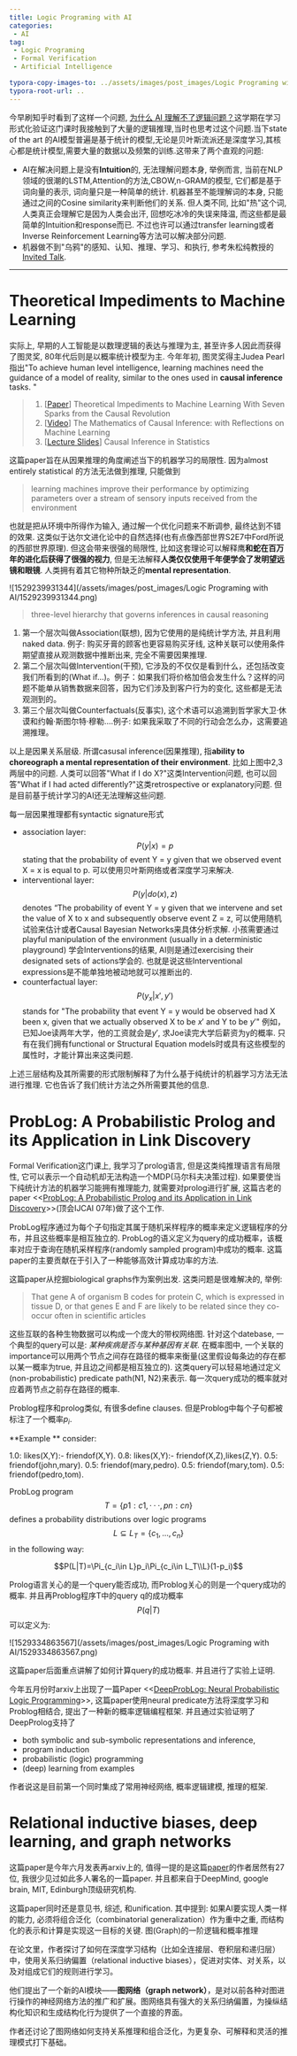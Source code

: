 ```yaml
---
title: Logic Programing with AI
categories:
 - AI
tag:
 - Logic Programing
 - Formal Verification
 - Artificial Intelligence

typora-copy-images-to: ../assets/images/post_images/Logic Programing with AI
typora-root-url: ..
---
```


今早刷知乎时看到了这样一个问题, [为什么 AI 理解不了逻辑问题？](https://www.zhihu.com/question/269017357/answer/347226738)这学期在学习形式化验证这门课时我接触到了大量的逻辑推理,当时也思考过这个问题.当下state of the art 的AI模型普遍是基于统计的模型,无论是贝叶斯流派还是深度学习,其核心都是统计模型,需要大量的数据以及频繁的训练.这带来了两个直观的问题:

* AI在解决问题上是没有**Intuition**的, 无法理解问题本身, 举例而言, 当前在NLP领域的很潮的LSTM,Attention的方法,CBOW,n-GRAM的模型, 它们都是基于词向量的表示, 词向量只是一种简单的统计. 机器甚至不能理解词的本身, 只能通过之间的Cosine similarity来判断他们的关系. 但人类不同, 比如"热"这个词, 人类真正会理解它是因为人类会出汗,  回想吃冰冷的失误来降温, 而这些都是最简单的Intuition和response而已. 不过也许可以通过transfer learning或者Inverse Reinforcement Learning等方法可以解决部分问题.
* 机器做不到"乌鸦"的感知、认知、推理、学习、和执行, 参考朱松纯教授的[Invited Talk](https://mp.weixin.qq.com/s/-wSYLu-XvOrsST8_KEUa-Q). 

-----

# Theoretical Impediments to Machine Learning

实际上, 早期的人工智能是以数理逻辑的表达与推理为主, 甚至许多人因此而获得了图灵奖, 80年代后则是以概率统计模型为主. 今年年初, 图灵奖得主Judea Pearl指出"To achieve human level intelligence, learning machines need the guidance of a model of reality, similar to the ones used in **causal inference** tasks. "

> 1. [[Paper](http://ftp.cs.ucla.edu/pub/stat_ser/r475.pdf)] Theoretical Impediments to Machine Learning With Seven Sparks from the Causal Revolution
> 2. [[Video](https://www.microsoft.com/en-us/research/video/plenary-2-the-mathematics-of-causal-inference-with-reflections-on-machine-learning/?from=http%3A%2F%2Fresearch.microsoft.com%2Fapps%2Fvideo%2Fdefault.aspx%3Fid%3D191888)] The Mathematics of Causal Inference: with Reflections on Machine Learning
> 3. [[Lecture Slides](http://bayes.cs.ucla.edu/jsm-august2016-bw.pdf)] Causal Inference in Statistics

这篇paper旨在从因果推理的角度阐述当下的机器学习的局限性. 因为almost entirely statistical 的方法无法做到推理, 只能做到

> learning machines improve their performance by optimizing parameters over a stream of sensory inputs received from the environment

也就是把从环境中所得作为输入, 通过解一个优化问题来不断调参, 最终达到不错的效果. 这类似于达尔文进化论中的自然选择(也有点像西部世界S2E7中Ford所说的西部世界原理). 但这会带来很强的局限性, 比如这套理论可以解释鹰**和蛇在百万年的进化后获得了很强的视力**, 但是无法解释**人类仅仅使用千年便学会了发明望远镜和眼镜**. 人类拥有着其它物种所缺乏的**mental representation**. 

![1529239931344](/assets/images/post_images/Logic Programing with AI/1529239931344.png)

> three-level hierarchy that governs inferences in causal reasoning

1. 第一个层次叫做Association(联想), 因为它使用的是纯统计学方法, 并且利用naked data. 例子: 购买牙膏的顾客也更容易购买牙线, 这种关联可以使用条件期望直接从观测数据中推断出来, 完全不需要因果推理.
2. 第二个层次叫做Intervention(干预), 它涉及的不仅仅是看到什么，还包括改变我们所看到的(What if...)。例子：如果我们将价格加倍会发生什么？这样的问题不能单从销售数据来回答，因为它们涉及到客户行为的变化, 这些都是无法观测到的。
3. 第三个层次叫做Counterfactuals(反事实), 这个术语可以追溯到哲学家大卫·休谟和约翰·斯图尔特·穆勒....例子: 如果我采取了不同的行动会怎么办，这需要追溯推理。

以上是因果关系层级. 所谓casusal inference(因果推理), 指**ability to choreograph a mental representation of their environment**. 比如上图中2,3 两层中的问题. 人类可以回答"What if I do X?"这类Intervention问题, 也可以回答"What if I had acted differently?"这类retrospective or explanatory问题. 但是目前基于统计学习的AI还无法理解这些问题.

每一层因果推理都有syntactic signature形式

* association layer: $$P(y|x) = p$$ stating that the probability of event Y = y given that we observed event X = x is equal to p. 可以使用贝叶斯网络或者深度学习来解决.
* interventional layer: $$P(y|do(x), z)$$  denotes “The probability of event Y = y given that we intervene and set the value of X to x and subsequently observe event Z = z, 可以使用随机试验来估计或者Causal Bayesian Networks来具体分析求解. 小孩需要通过playful manipulation of the environment (usually in a deterministic playground) 学会Interventions的结果, AI则是通过exercising their designated sets of actions学会的. 也就是说这些Interventional expressions是不能单独地被动地就可以推断出的.
* counterfactual layer: $$P(y_x|x\prime, y\prime)$$ stands for "The probability that event Y = y would be observed had X been x, given that we actually observed X to be $x\prime$ and Y to be $y\prime$" 例如，已知Joe读两年大学，他的工资就会是$y\prime$, 求Joe读完大学后薪资为y的概率. 只有在我们拥有functional or Structural Equation models时或具有这些模型的属性时，才能计算出来这类问题.

上述三层结构及其所需要的形式限制解释了为什么基于纯统计的机器学习方法无法进行推理. 它也告诉了我们统计方法之外所需要其他的信息.



# ProbLog: A Probabilistic Prolog and its Application in Link Discovery

Formal Verification这门课上, 我学习了prolog语言, 但是这类纯推理语言有局限性, 它可以表示一个自动机却无法构造一个MDP(马尔科夫决策过程). 如果要使当下纯统计方法的机器学习能拥有推理能力, 就需要对prolog进行扩展,  这篇古老的paper <<[ProbLog: A Probabilistic Prolog and its Application in Link Discovery](https://ijcai.org/Proceedings/07/Papers/397.pdf)>>(顶会IJCAI 07年)做了这个工作.

ProbLog程序通过为每个子句指定其属于随机采样程序的概率来定义逻辑程序的分布，并且这些概率是相互独立的. ProbLog的语义定义为query的成功概率，该概率对应于查询在随机采样程序(randomly sampled program)中成功的概率. 这篇paper的主要贡献在于引入了一种能够高效计算成功率的方法. 

这篇paper从挖掘biological graphs作为案例出发. 这类问题是很难解决的, 举例:

> That gene A of organism B codes for protein C, which is expressed in tissue D, or that genes E and F are likely to be related since they co-occur often in scientific articles

这些互联的各种生物数据可以构成一个庞大的带权网络图. 针对这个datebase, 一个典型的query可以是: *某种疾病是否与某种基因有关联*. 在概率图中, 一个关联的importance可以用两个节点之间存在路径的概率来衡量(这里假设每条边的存在都以某一概率为true, 并且边之间都是相互独立的). 这类query可以轻易地通过定义(non-probabilistic) predicate path(N1, N2)来表示. 每一次query成功的概率就对应着两节点之前存在路径的概率.

Problog程序和prolog类似, 有很多define clauses. 但是Problog中每个子句都被标注了一个概率$p_i$.

**Example **  consider:

1.0: likes(X,Y):- friendof(X,Y).
0.8: likes(X,Y):- friendof(X,Z),likes(Z,Y).
0.5: friendof(john,mary).
0.5: friendof(mary,pedro).
0.5: friendof(mary,tom).
0.5: friendof(pedro,tom).

ProbLog program $$T = \{p1 : c1, ··· ,pn : cn\}$$ defines a probability distributions over logic programs $$L\subseteq L_T=\{c_1,...,c_n\}$$ in the following way:

$$P(L|T)=\Pi_{c_i\in L}p_i\Pi_{c_i\in L_T\\L}(1-p_i)$$



Prolog语言关心的是一个query能否成功, 而Problog关心的则是一个query成功的概率. 并且再Problog程序T中的query q的成功概率$$P(q|T)$$可以定义为:

![1529334863567](/assets/images/post_images/Logic Programing with AI/1529334863567.png)

这篇paper后面重点讲解了如何计算query的成功概率. 并且进行了实验上证明.

今年五月份时arxiv上出现了一篇Paper <<[DeepProbLog: Neural Probabilistic Logic Programming](https://arxiv.org/abs/1805.10872)>>, 这篇paper使用neural predicate方法将深度学习和Problog相结合, 提出了一种新的概率逻辑编程框架. 并且通过实验证明了DeepProlog支持了

* both symbolic and sub-symbolic representations and inference,
* program induction
* probabilistic (logic) programming
* (deep) learning from examples

作者说这是目前第一个同时集成了常用神经网络, 概率逻辑建模, 推理的框架.

# Relational inductive biases, deep learning, and graph networks

这篇paper是今年六月发表再arxiv上的, 值得一提的是这篇[paper](http://arxiv.org/abs/1806.01261)的作者居然有27位, 我很少见过如此多人署名的一篇paper. 并且都来自于DeepMind, google brain, MIT, Edinburgh顶级研究机构.

这篇paper同时还是意见书, 综述, 和unification. 其中提到: 如果AI要实现人类一样的能力, 必须将组合泛化（combinatorial generalization）作为重中之重, 而结构化的表示和计算是实现这一目标的关键. 图(Graph)的一阶逻辑和概率推理

在论文里，作者探讨了如何在深度学习结构（比如全连接层、卷积层和递归层）中，使用关系归纳偏置（relational inductive biases），促进对实体、对关系，以及对组成它们的规则进行学习。

他们提出了一个新的AI模块——**图网络（graph network）**，是对以前各种对图进行操作的神经网络方法的推广和扩展。图网络具有强大的关系归纳偏置，为操纵结构化知识和生成结构化行为提供了一个直接的界面。

作者还讨论了图网络如何支持关系推理和组合泛化，为更复杂、可解释和灵活的推理模式打下基础。

